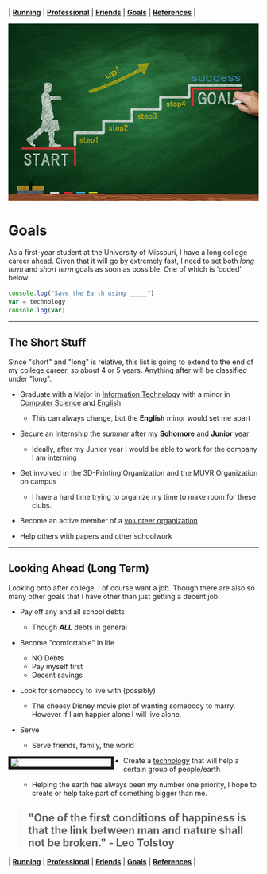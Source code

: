 | [**Running**](/Running) | [**Professional**](/Professional) | [**Friends**](/Friends) | [**Goals**](/Goals) | [**References**](/References) |



![goals](/Goals.png)

# Goals

As a first-year student at the University of Missouri, I have a long college career ahead. Given that it will go by extremely fast, I need to set both _long term_ and _short term_ goals as soon as possible. One of which is 'coded' below.

~~~javascript
console.log("Save the Earth using _____")
var = technology
console.log(var)
~~~

---
## The Short Stuff

Since "short" and "long" is relative, this list is going to extend to the end of my college career, so about 4 or 5 years. Anything after will be classified under "long".

* Graduate with a Major in [Information Technology](http://catalog.missouri.edu/undergraduategraduate/collegeofengineering/informationtechnology/bs-information-technology/) with a minor in [Computer Science](https://engineering.missouri.edu/academics/engineering-minors/minor-computer-science/) and [English](https://english.missouri.edu/undergrad/english-minor)

  * This can always change, but the **English** minor would set me apart

* Secure an Internship the _summer_ after my **Sohomore** and **Junior** year

  * Ideally, after my Junior year I would be able to work for the company I am interning

* Get involved in the 3D-Printing Organization and the MUVR Organization on campus

  * I have a hard time trying to organize my time to make room for these clubs.

* Become an active member of a [volunteer organization](https://muserves.missouri.edu/volunteer) 

* Help others with papers and other schoolwork

---

## Looking Ahead (Long Term)

Looking onto after college, I of course want a job. Though there are also so many other goals that I have other than just getting a decent job.

* Pay off any and all school debts

  * Though **_ALL_** debts in general

* Become "comfortable" in life

  * NO Debts
  * Pay myself first
  * Decent savings

* Look for somebody to live with (possibly)

  * The cheesy Disney  movie plot of wanting somebody to marry. However if I am happier alone I will live alone.

* Serve

  * Serve friends, family, the world

<img src="https://tinyurl.com/vshjz6v" style="width:40%; border:5px solid; margin-right: 20px" align="left">

* Create a [technology](https://www.weforum.org/agenda/2018/08/here-s-how-technology-can-help-us-save-the-planet/) that will help a certain group of people/earth

  * Helping the earth has always been my number one priority, I hope to create or help take part of something bigger than me.

>## "One of the first conditions of happiness is that the link between man and nature shall not be broken." - Leo Tolstoy
| [**Running**](/Running) | [**Professional**](/Professional) | [**Friends**](/Friends) | [**Goals**](/Goals) | [**References**](/References) |
